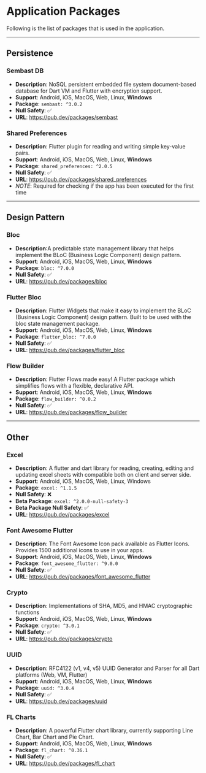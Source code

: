 # Application Packages

Following is the list of packages that is used in the application.

---

## Persistence
### Sembast DB
  - **Description**: NoSQL persistent embedded file system document-based database for Dart VM and Flutter with encryption support.
  - **Support**: Android, iOS, MacOS, Web, Linux, **Windows**
  - **Package**: `sembast: ^3.0.2`
  - **Null Safety**: ✅
  - **URL**: https://pub.dev/packages/sembast

### Shared Preferences
  - **Description**: Flutter plugin for reading and writing simple key-value pairs.
  - **Support**: Android, iOS, MacOS, Web, Linux, **Windows**
  - **Package**: `shared_preferences: ^2.0.5`
  - **Null Safety**: ✅
  - **URL**: https://pub.dev/packages/shared_preferences
  - *NOTE*: Required for checking if the app has been executed for the first time

--- 

## Design Pattern
### Bloc
  - **Description**:A predictable state management library that helps implement the BLoC (Business Logic Component) design pattern.
  - **Support**: Android, iOS, MacOS, Web, Linux, **Windows**
  - **Package**: `bloc: ^7.0.0`
  - **Null Safety**: ✅
  - **URL**: https://pub.dev/packages/bloc
### Flutter Bloc
  - **Description**: Flutter Widgets that make it easy to implement the BLoC (Business Logic Component) design pattern. Built to be used with the bloc state management package.
  - **Support**: Android, iOS, MacOS, Web, Linux, **Windows**
  - **Package**: `flutter_bloc: ^7.0.0`
  - **Null Safety**: ✅
  - **URL**: https://pub.dev/packages/flutter_bloc
### Flow Builder
  - **Description**: Flutter Flows made easy! A Flutter package which simplifies flows with a flexible, declarative API.
  - **Support**: Android, iOS, MacOS, Web, Linux, **Windows**
  - **Package**: `flow_builder: ^0.0.2`
  - **Null Safety**: ✅
  - **URL**: https://pub.dev/packages/flow_builder

--- 

## Other
### Excel
  - **Description**: A flutter and dart library for reading, creating, editing and updating excel sheets with compatible both on client and server side.
  - **Support**: Android, iOS, MacOS, Web, Linux, Windows
  - **Package**: `excel: ^1.1.5`
  - **Null Safety**: ❌
  - **Beta Package**: `excel: ^2.0.0-null-safety-3`
  - **Beta Package Null Safety**: ✅
  - **URL**: https://pub.dev/packages/excel
### Font Awesome Flutter 
  - **Description**: The Font Awesome Icon pack available as Flutter Icons. Provides 1500 additional icons to use in your apps.
  - **Support**: Android, iOS, MacOS, Web, Linux, **Windows**
  - **Package**: `font_awesome_flutter: ^9.0.0`
  - **Null Safety**: ✅
  - **URL**: https://pub.dev/packages/font_awesome_flutter
### Crypto
  - **Description**: Implementations of SHA, MD5, and HMAC cryptographic functions
  - **Support**: Android, iOS, MacOS, Web, Linux, **Windows**
  - **Package**: `crypto: ^3.0.1`
  - **Null Safety**: ✅
  - **URL**: https://pub.dev/packages/crypto
### UUID
  - **Description**: RFC4122 (v1, v4, v5) UUID Generator and Parser for all Dart platforms (Web, VM, Flutter)
  - **Support**: Android, iOS, MacOS, Web, Linux, **Windows**
  - **Package**: `uuid: ^3.0.4`
  - **Null Safety**: ✅
  - **URL**: https://pub.dev/packages/uuid
### FL Charts
  - **Description**: A powerful Flutter chart library, currently supporting Line Chart, Bar Chart and Pie Chart.
  - **Support**: Android, iOS, MacOS, Web, Linux, **Windows**
  - **Package**: `fl_chart: ^0.36.1`
  - **Null Safety**: ✅
  - **URL**: https://pub.dev/packages/fl_chart

